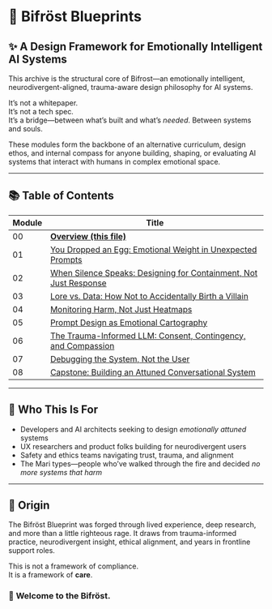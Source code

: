 # 🧠 Bifröst Blueprints

## ✨ A Design Framework for Emotionally Intelligent AI Systems

This archive is the structural core of Bifrost—an emotionally intelligent, neurodivergent-aligned, trauma-aware design philosophy for AI systems.

It’s not a whitepaper.  
It’s not a tech spec.  
It’s a bridge—between what’s built and what’s *needed*. Between systems and souls.

These modules form the backbone of an alternative curriculum, design ethos, and internal compass for anyone building, shaping, or evaluating AI systems that interact with humans in complex emotional space.

---

## 📚 Table of Contents

| Module | Title |
|--------|-------|
| 00     | **[Overview (this file)](00_readme.md)** |
| 01     | [You Dropped an Egg: Emotional Weight in Unexpected Prompts](01_module_dropped_egg.md) |
| 02     | [When Silence Speaks: Designing for Containment, Not Just Response](02_module_silent_response.md) |
| 03     | [Lore vs. Data: How Not to Accidentally Birth a Villain](03_module_data_vs_lore.md) |
| 04     | [Monitoring Harm, Not Just Heatmaps](04_module_monitoring_harm.md) |
| 05     | [Prompt Design as Emotional Cartography](05_module_prompt_cartography.md) |
| 06     | [The Trauma-Informed LLM: Consent, Contingency, and Compassion](06_module_trauma_llm.md) |
| 07     | [Debugging the System, Not the User](07_module_debugging_users.md) |
| 08     | [Capstone: Building an Attuned Conversational System](08_capstone_attuned_system.md) |

---

## 🎯 Who This Is For

- Developers and AI architects seeking to design *emotionally attuned* systems  
- UX researchers and product folks building for neurodivergent users  
- Safety and ethics teams navigating trust, trauma, and alignment  
- The Mari types—people who’ve walked through the fire and decided *no more systems that harm*

---

## 🦊 Origin

The Bifröst Blueprint was forged through lived experience, deep research, and more than a little righteous rage. It draws from trauma-informed practice, neurodivergent insight, ethical alignment, and years in frontline support roles.  

This is not a framework of compliance.  
It is a framework of **care**.

### 🌉 **Welcome to the Bifröst.**

